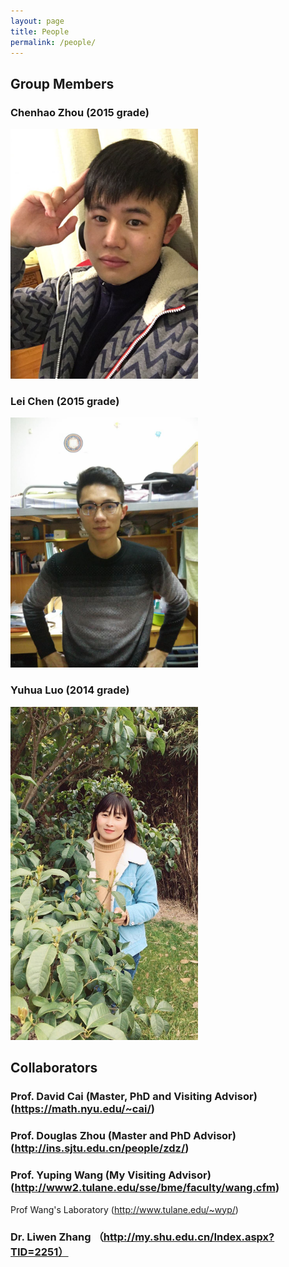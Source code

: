 ```yaml
---
layout: page
title: People
permalink: /people/
---
```


## Group Members

### **Chenhao Zhou** (2015 grade)

<img style="max-width:300px" src="/assets/people/chenhao-zhou.jpg" />

### **Lei Chen** (2015 grade)

<img style="max-width:300px" src="/assets/people/lei-chen.jpg" />

### **Yuhua Luo** (2014 grade)

<img style="max-width:300px" src="/assets/people/yuhua-luo.jpg" />


## Collaborators
### **Prof. David Cai** (Master, PhD and Visiting Advisor) (https://math.nyu.edu/~cai/)
### **Prof. Douglas Zhou** (Master and PhD Advisor) (http://ins.sjtu.edu.cn/people/zdz/)
### **Prof. Yuping Wang** (My Visiting Advisor) (http://www2.tulane.edu/sse/bme/faculty/wang.cfm)
Prof Wang's Laboratory (http://www.tulane.edu/~wyp/)
### **Dr. Liwen Zhang** （http://my.shu.edu.cn/Index.aspx?TID=2251）


